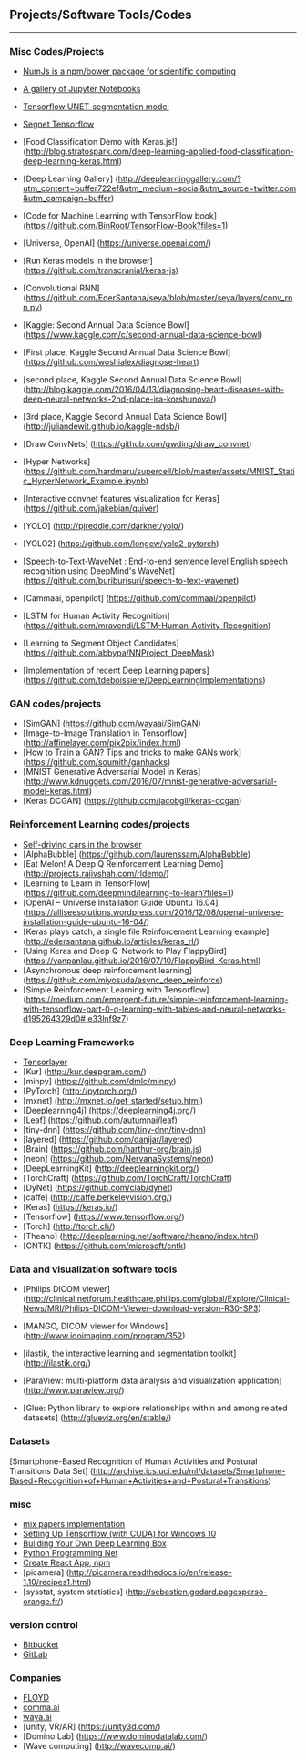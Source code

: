 
## Projects/Software Tools/Codes
-------------


### Misc Codes/Projects
* [NumJs is a npm/bower package for scientific computing](https://github.com/nicolaspanel/numjs)
* [A gallery of Jupyter Notebooks](https://github.com/jupyter/jupyter/wiki/A-gallery-of-interesting-Jupyter-and-IPython-Notebooks?utm_campaign=Data%2BElixir&utm_medium=web&utm_source=Data_Elixir_119)
* [Tensorflow UNET-segmentation model](http://tf-unet.readthedocs.io/en/latest/index.html)
* [Segnet Tensorflow](https://github.com/andreaazzini/segnet/blob/master/src/train.py)
* [Food Classification Demo with Keras.js!] (http://blog.stratospark.com/deep-learning-applied-food-classification-deep-learning-keras.html)
* [Deep Learning Gallery] (http://deeplearninggallery.com/?utm_content=buffer722ef&utm_medium=social&utm_source=twitter.com&utm_campaign=buffer)
* [Code for Machine Learning with TensorFlow book] (https://github.com/BinRoot/TensorFlow-Book?files=1)
* [Universe, OpenAI] (https://universe.openai.com/)
* [Run Keras models in the browser] (https://github.com/transcranial/keras-js)
* [Convolutional RNN] (https://github.com/EderSantana/seya/blob/master/seya/layers/conv_rnn.py)
* [Kaggle: Second Annual Data Science Bowl] (https://www.kaggle.com/c/second-annual-data-science-bowl)
* [First place, Kaggle Second Annual Data Science Bowl] (https://github.com/woshialex/diagnose-heart)
* [second place, Kaggle Second Annual Data Science Bowl] (http://blog.kaggle.com/2016/04/13/diagnosing-heart-diseases-with-deep-neural-networks-2nd-place-ira-korshunova/)
* [3rd place, Kaggle Second Annual Data Science Bowl] (http://juliandewit.github.io/kaggle-ndsb/)
* [Draw ConvNets] (https://github.com/gwding/draw_convnet)

* [Hyper Networks] (https://github.com/hardmaru/supercell/blob/master/assets/MNIST_Static_HyperNetwork_Example.ipynb)

* [Interactive convnet features visualization for Keras] (https://github.com/jakebian/quiver)

* [YOLO] (http://pjreddie.com/darknet/yolo/)
* [YOLO2] (https://github.com/longcw/yolo2-pytorch)

* [Speech-to-Text-WaveNet : End-to-end sentence level English speech recognition using DeepMind's WaveNet] (https://github.com/buriburisuri/speech-to-text-wavenet)

* [Cammaai, openpilot] (https://github.com/commaai/openpilot)

* [LSTM for Human Activity Recognition] (https://github.com/mravendi/LSTM-Human-Activity-Recognition)

* [Learning to Segment Object Candidates] (https://github.com/abbypa/NNProject_DeepMask)

* [Implementation of recent Deep Learning papers] (https://github.com/tdeboissiere/DeepLearningImplementations)


### GAN codes/projects
* [SimGAN] (https://github.com/wayaai/SimGAN)
* [Image-to-Image Translation in Tensorflow] (http://affinelayer.com/pix2pix/index.html)
* [How to Train a GAN? Tips and tricks to make GANs work] (https://github.com/soumith/ganhacks)
* [MNIST Generative Adversarial Model in Keras] (http://www.kdnuggets.com/2016/07/mnist-generative-adversarial-model-keras.html)
* [Keras DCGAN] (https://github.com/jacobgil/keras-dcgan)



### Reinforcement Learning codes/projects
* [Self-driving cars in the browser](http://janhuenermann.com/projects/learning-to-drive)
* [AlphaBubble] (https://github.com/laurenssam/AlphaBubble)
* [Eat Melon! A Deep Q Reinforcement Learning Demo] (http://projects.rajivshah.com/rldemo/)
* [Learning to Learn in TensorFlow] (https://github.com/deepmind/learning-to-learn?files=1)
* [OpenAI – Universe Installation Guide Ubuntu 16.04] (https://alliseesolutions.wordpress.com/2016/12/08/openai-universe-installation-guide-ubuntu-16-04/)
* [Keras plays catch, a single file Reinforcement Learning example] (http://edersantana.github.io/articles/keras_rl/)
* [Using Keras and Deep Q-Network to Play FlappyBird] (https://yanpanlau.github.io/2016/07/10/FlappyBird-Keras.html)
* [Asynchronous deep reinforcement learning] (https://github.com/miyosuda/async_deep_reinforce)
* [Simple Reinforcement Learning with Tensorflow] (https://medium.com/emergent-future/simple-reinforcement-learning-with-tensorflow-part-0-q-learning-with-tables-and-neural-networks-d195264329d0#.e33lnf9z7)



### Deep Learning Frameworks
* [Tensorlayer](http://tensorlayer.readthedocs.io/en/latest/index.html)
* [Kur] (http://kur.deepgram.com/)
* [minpy] (https://github.com/dmlc/minpy)
* [PyTorch] (http://pytorch.org/)
* [mxnet] (http://mxnet.io/get_started/setup.html)
* [Deeplearning4j] (https://deeplearning4j.org/)
* [Leaf] (https://github.com/autumnai/leaf)
* [tiny-dnn] (https://github.com/tiny-dnn/tiny-dnn)
* [layered] (https://github.com/danijar/layered)
* [Brain] (https://github.com/harthur-org/brain.js)
* [neon] (https://github.com/NervanaSystems/neon)
* [DeepLearningKit] (http://deeplearningkit.org/)
* [TorchCraft] (https://github.com/TorchCraft/TorchCraft)
* [DyNet] (https://github.com/clab/dynet)
* [caffe] (http://caffe.berkeleyvision.org/)
* [Keras] (https://keras.io/)
* [Tensorflow] (https://www.tensorflow.org/)
* [Torch] (http://torch.ch/)
* [Theano] (http://deeplearning.net/software/theano/index.html)
* [CNTK] (https://github.com/microsoft/cntk)


### Data and visualization software tools

* [Philips DICOM viewer] (http://clinical.netforum.healthcare.philips.com/global/Explore/Clinical-News/MRI/Philips-DICOM-Viewer-download-version-R30-SP3)
* [MANGO, DICOM viewer for Windows] (http://www.idoimaging.com/program/352)
* [ilastik, the interactive learning and segmentation toolkit] (http://ilastik.org/)

* [ParaView: multi-platform data analysis and visualization application] (http://www.paraview.org/)

* [Glue: Python library to explore relationships within and among related datasets] (http://glueviz.org/en/stable/)


### Datasets
[Smartphone-Based Recognition of Human Activities and Postural Transitions Data Set] (http://archive.ics.uci.edu/ml/datasets/Smartphone-Based+Recognition+of+Human+Activities+and+Postural+Transitions)


### misc
* [mix papers implementation](http://nbviewer.jupyter.org/github/blei-lab/edward/tree/master/docs/notebooks/)
* [Setting Up Tensorflow (with CUDA) for Windows 10](http://ikanez-how-to-stuff.blogspot.ca/2017/02/setting-up-tensorflow-with-cuda-for.html?utm_content=buffer05ec3&utm_medium=social&utm_source=twitter.com&utm_campaign=buffer&m=1)
* [Building Your Own Deep Learning Box](https://medium.com/@bfortuner/building-your-own-deep-learning-box-47b918aea1eb#.mx5mg9oy2)
* [Python Programming Net](https://pythonprogramming.net/)
* [Create React App, npm](https://github.com/facebookincubator/create-react-app)
* [picamera] (http://picamera.readthedocs.io/en/release-1.10/recipes1.html)
* [sysstat, system statistics] (http://sebastien.godard.pagesperso-orange.fr/)

### version control
* [Bitbucket](https://bitbucket.org/)
* [GitLab](https://gitlab.com/users/sign_in)

### Companies
* [FLOYD](https://www.floydhub.com/)
* [comma.ai](http://comma.ai/)
* [waya.ai](https://mjdietzx.github.io/waya.ai-website/)
* [unity, VR/AR] (https://unity3d.com/)
* [Domino Lab] (https://www.dominodatalab.com/)
* [Wave computing] (http://wavecomp.ai/)


